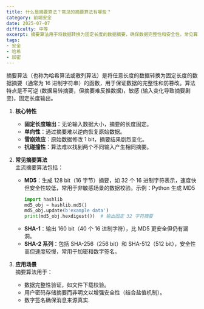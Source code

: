```yaml
---
title: 什么是摘要算法？常见的摘要算法有哪些？
category: 前端安全
date: 2025-07-07
difficulty: 中等
excerpt: 摘要算法用于将数据转换为固定长度的数据摘要，确保数据完整性和安全性。常见算法包括 MD5、SHA-1 和 SHA-2 系列。
tags:
- 安全
- 哈希
- 加密
---
```

摘要算法（也称为哈希算法或散列算法）是将任意长度的数据转换为固定长度的数据摘要（通常为 16 进制字符串）的函数，用于保证数据的完整性和防篡改。算法特点是不可逆 (数据易转摘要，但摘要难反推数据)，敏感 (输入变化导致摘要剧变)，固定长度输出。

1.  **核心特性**  
    -   **固定长度输出**：无论输入数据大小，摘要的长度固定。  
    -   **单向性**：通过摘要难以逆向恢复原始数据。  
    -   **雪崩效应**：原始数据修改 1 bit，摘要结果剧烈变化。  
    -   **抗碰撞性**：算法难以找到两个不同输入产生相同摘要。  

2.  **常见摘要算法**  
    主流摘要算法包括：  
    -   **MD5**：生成 128 bit（16 字节）摘要，如 32 个 16 进制字符表示，速度快但安全性较低，常用于非敏感场景的数据校验。示例：Python 生成 MD5  
        ```python
        import hashlib
        md5_obj = hashlib.md5()
        md5_obj.update(b'example data')
        print(md5_obj.hexdigest())  # 输出固定 32 字符摘要
        ```  
    -   **SHA-1**：输出 160 bit（40 个 16 进制字符），比 MD5 更安全但仍有漏洞。  
    -   **SHA-2 系列**：包括 SHA-256（256 bit）和 SHA-512（512 bit），安全性高但速度较慢，常用于加密和数字签名。  

3.  **应用场景**  
    摘要算法用于：  
    -   数据完整性验证，如文件下载校验。  
    -   用户密码存储摘要而非明文以增强安全性（结合盐值机制）。  
    -   数字签名确保消息来源真实.

